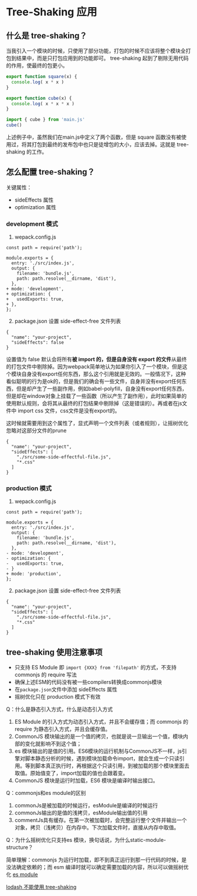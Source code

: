 # Tree-Shaking 应用

## 什么是 tree-shaking？

当我引入一个模块的时候，只使用了部分功能，打包的时候不应该将整个模块全打包到结果中，而是只打包应用到的功能即可。
tree-shaking 起到了剔除无用代码的作用，使最终的包更小。

``` main.js
export function square(x) {
  console.log( x * x )
}

export function cube(x) {
  console.log( x * x * x )
}
```

``` index.js
import { cube } from 'main.js'
cube()
```

上述例子中，虽然我们在main.js中定义了两个函数，但是 square 函数没有被使用过，将其打包到最终的发布包中也只是徒增包的大小，应该去掉。这就是 tree-shaking 的工作。

## 怎么配置 tree-shaking？

关键属性：
* sideEffects 属性
* optimization 属性

### development 模式
1. wepack.config.js
```
const path = require('path');

module.exports = {
  entry: './src/index.js',
  output: {
    filename: 'bundle.js',
    path: path.resolve(__dirname, 'dist'),
  },
+ mode: 'development',
+ optimization: {
+   usedExports: true,
+ },
};
```
2. package.json 设置 side-effect-free 文件列表

```
{
  "name": "your-project",
  "sideEffects": false
}

```
设置值为 false 默认会将所有**被 import 的，但是自身没有 export 的文件**从最终的打包文件中剔除掉。因为webpack简单地认为如果你引入了一个模块，但是这个模块自身没有export任何东西，那么这个引用就是无效的。一般情况下，这种看似聪明的行为是ok的，但是我们的确会有一些文件，自身并没有export任何东西，但是却产生了一些副作用，例如babel-polyfill，自身没有export任何东西，但是却在window对象上挂载了一些函数（所以产生了副作用），此时如果简单的使用默认规则，会将其从最终的打包结果中剔除掉（这是错误的）。再或者在js文件中 import css 文件，css文件是没有export的。

这时候就需要用到这个属性了，显式声明一个文件列表（或者规则），让摇树优化忽略对这部分文件的prune

```
{
  "name": "your-project",
  "sideEffects": [
    "./src/some-side-effectful-file.js",
    "*.css"
  ]
}
```

### production 模式

1. wepack.config.js
```
const path = require('path');

module.exports = {
  entry: './src/index.js',
  output: {
    filename: 'bundle.js',
    path: path.resolve(__dirname, 'dist'),
  },
- mode: 'development',
- optimization: {
-   usedExports: true,
- }
+ mode: 'production',
};
```
2. package.json 设置 side-effect-free 文件列表

```
{
  "name": "your-project",
  "sideEffects": [
    "./src/some-side-effectful-file.js",
    "*.css"
  ]
}

```

## tree-shaking 使用注意事项

* 只支持 ES Module 即 `import {XXX} from 'filepath'` 的方式，不支持 commonjs 的 require 写法
* 确保上述ESM的代码没有被一些compilers转换成commonjs模块
* 在`package.json`文件中添加 sideEffects 属性
* 摇树优化只在 production 模式下有效

Q：什么是静态引入方式，什么是动态引入方式

1. ES Module 的引入方式为动态引入方式，并且不会缓存值；而 commonjs 的 require 为静态引入方式，并且会缓存值。
2. CommonJS 模块输出的是一个值的拷贝，也就是说一旦输出一个值，模块内部的变化就影响不到这个值；
3. es 模块输出的是值的引用。ES6模块的运行机制与CommonJS不一样，js引擎对脚本静态分析的时候，遇到模块加载命令import，就会生成一个只读引用。等到脚本真正执行时，再根据这个只读引用，到被加载的那个模块里面去取值。原始值变了，import加载的值也会跟着变。
4. CommonJS 模块是运行时加载，ES6 模块是编译时输出接口。

Q：commonjs和es module的区别
1. commonJs是被加载的时候运行，esModule是编译的时候运行
2. commonJs输出的是值的浅拷贝，esModule输出值的引用
3. commentJs具有缓存。在第一次被加载时，会完整运行整个文件并输出一个对象，拷贝（浅拷贝）在内存中。下次加载文件时，直接从内存中取值。

Q：为什么摇树优化只支持es 模块，换句话说，为什么static-module-structure？

简单理解：commonjs 为运行时加载，即不到真正运行到那一行代码的时候，是没法确定依赖的；而 esm 编译时就可以确定需要加载的内容，所以可以做摇树优化
[es module](https://exploringjs.com/es6/ch_modules.html#static-module-structure)


[lodash 不能使用 tree-shaking](https://www.zhihu.com/question/333421533/answer/764963886)